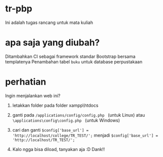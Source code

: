 # tr-pbp
Ini adalah tugas rancang untuk mata kuliah
# apa saja yang diubah?
Ditambahkan CI sebagai framework standar
Bootstrap bersama templatenya
Penambahan tabel ```buku``` untuk database perpustakaan
# perhatian
Ingin menjalankan web ini?
1. letakkan folder pada folder xampp\htdocs

2. ganti pada ```/applications/config/config.php ``` (untuk Linux) atau ```\applications\config\config.php ``` (untuk Windows)
3. cari dan ganti ```$config['base_url'] = 'http://localhost/college/TR_TEST/';``` menjadi ```$config['base_url'] = 'http://localhost/TR_TEST/';```
4. Kalo ngga bisa diload, tanyakan aja :D
Dank!!
